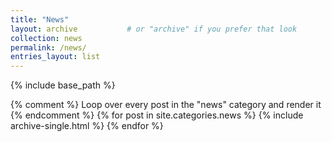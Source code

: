 ```yaml
---
title: "News"
layout: archive           # or "archive" if you prefer that look
collection: news
permalink: /news/
entries_layout: list  
---
```


{% include base_path %}

{% comment %}
  Loop over every post in the "news" category and render it
{% endcomment %}
{% for post in site.categories.news %}
  {% include archive-single.html %}
{% endfor %}

